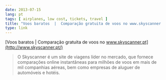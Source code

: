 ```yaml
---
date: 2013-07-15
lang: pt
tags: [ airplanes, low cost, tickets, travel ]
title: "Voos baratos  |  Comparação gratuita de voos no www.skyscanner.pt"
type: link
---
```


[Voos baratos  |  Comparação gratuita de voos no www.skyscanner.pt](http://www.skyscanner.pt/)

> O Skyscanner é um site de viagens líder no mercado, que fornece
> comparações online instantâneas para milhões de voos em mais de mil
> companhias aéreas, bem como empresas de aluguer de automóveis e
> hotéis.

